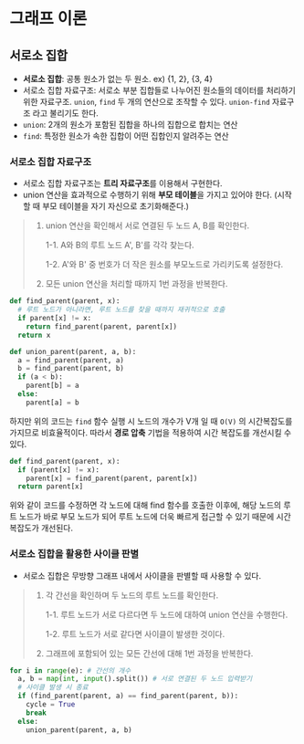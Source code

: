 # 그래프 이론
## 서로소 집합
* **서로소 집합**: 공통 원소가 없는 두 원소. ex) {1, 2}, {3, 4}
* 서로소 집합 자료구조: 서로소 부분 집합들로 나누어진 원소들의 데이터를 처리하기 위한 자료구조. `union`, `find` 두 개의 연산으로 조작할 수 있다. `union-find` 자료구조 라고 불리기도 한다.
* `union`: 2개의 원소가 포함된 집합을 하나의 집합으로 합치는 연산
* `find`: 특정한 원소가 속한 집합이 어떤 집합인지 알려주는 연산
### 서로소 집합 자료구조
* 서로소 집합 자료구조는 **트리 자료구조**를 이용해서 구현한다.
* union 연산을 효과적으로 수행하기 위해 **부모 테이블**을 가지고 있어야 한다. (시작할 때 부모 테이블을 자기 자신으로 초기화해준다.)
> 1. union 연산을 확인해서 서로 연결된 두 노드 A, B를 확인한다.
>  
>    1-1. A와 B의 루트 노드 A', B'를 각각 찾는다.
>    
>    1-2. A'와 B' 중 번호가 더 작은 원소를 부모노드로 가리키도록 설정한다.
> 2. 모든 union 연산을 처리할 때까지 1번 과정을 반복한다.

```python
def find_parent(parent, x):
  # 루트 노드가 아니라면, 루트 노드를 찾을 때까지 재귀적으로 호출
  if parent[x] != x:
    return find_parent(parent, parent[x])
  return x

def union_parent(parent, a, b):
  a = find_parent(parent, a)
  b = find_parent(parent, b)
  if (a < b):
    parent[b] = a
  else:
    parent[a] = b
```

하지만 위의 코드는 `find` 함수 실행 시 노드의 개수가 V개 일 때 `O(V)` 의 시간복잡도를 가지므로 비효율적이다.
따라서 **경로 압축** 기법을 적용하여 시간 복잡도를 개선시킬 수 있다.

```python
def find_parent(parent, x):
  if (parent[x] != x):
    parent[x] = find_parent(parent, parent[x])
  return parent[x]
```

위와 같이 코드를 수정하면 각 노드에 대해 find 함수를 호출한 이후에, 해당 노드의 루트 노드가 바로 부모 노드가 되어 루트 노드에 더욱 빠르게 접근할 수 있기 때문에 시간 복잡도가 개선된다.

### 서로소 집합을 활용한 사이클 판별
* 서로소 집합은 무방향 그래프 내에서 사이클을 판별할 때 사용할 수 있다.
> 1. 각 간선을 확인하며 두 노드의 루트 노드를 확인한다.
> 
>    1-1. 루트 노드가 서로 다르다면 두 노드에 대하여 union 연산을 수행한다.
>    
>    1-2. 루트 노드가 서로 같다면 사이클이 발생한 것이다.
> 2. 그래프에 포함되어 있는 모든 간선에 대해 1번 과정을 반복한다.

```python
for i in range(e): # 간선의 개수
  a, b = map(int, input().split()) # 서로 연결된 두 노드 입력받기
  # 사이클 발생 시 종료
  if (find_parent(parent, a) == find_parent(parent, b)):
    cycle = True
    break
  else:
    union_parent(parent, a, b)
```
